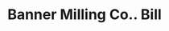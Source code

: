 ---
doi: 10.7916/D8MD0B1B
date_other: '1883'
date_other_textual: '1883'
form: printed ephemera
genre:
- Invoices
name:
- Banner Milling Co.
object_in_context_url: https://biggert.cul.columbia.edu/items/view/ave_biggert_00877
subject_hierarchical_geographic:
- Buffalo, New York, United States
subject_name:
- Banner Milling Co.
title: Banner Milling Co.. Bill
sort_title: Banner Milling Co.. Bill
call_number: ave_biggert_00877
coordinates:
- 42.90472222222222,-78.84944444444444
pid: ave_biggert_00877
identifiers: ave_biggert_00877
thumbnail: https://derivativo-1.library.columbia.edu/iiif/2/ldpd:345868/full/!256,256/0/native.jpg
permalink: "/items/ave_biggert_00877/"
layout: iiif-image-page
---